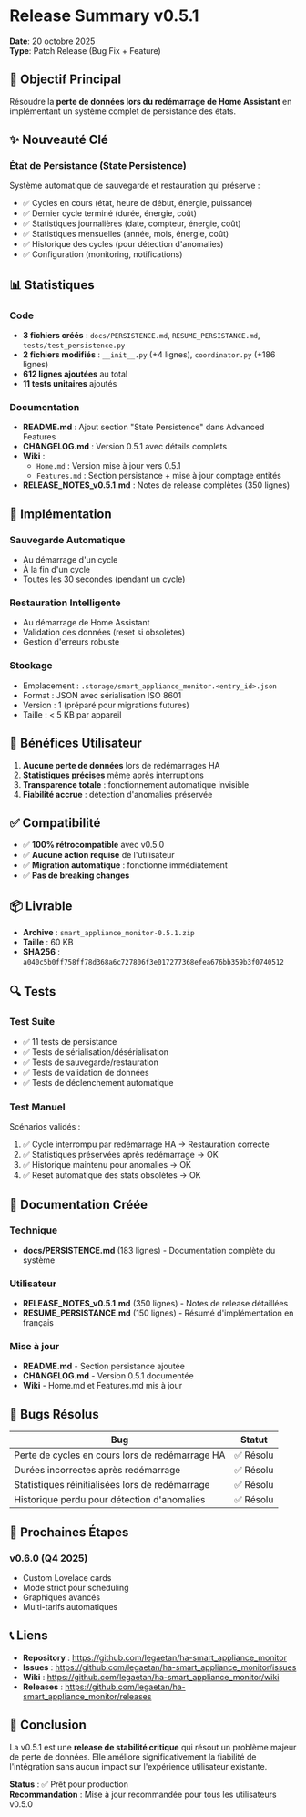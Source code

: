 # Release Summary v0.5.1

**Date**: 20 octobre 2025  
**Type**: Patch Release (Bug Fix + Feature)

## 🎯 Objectif Principal

Résoudre la **perte de données lors du redémarrage de Home Assistant** en implémentant un système complet de persistance des états.

## ✨ Nouveauté Clé

### État de Persistance (State Persistence)

Système automatique de sauvegarde et restauration qui préserve :
- ✅ Cycles en cours (état, heure de début, énergie, puissance)
- ✅ Dernier cycle terminé (durée, énergie, coût)
- ✅ Statistiques journalières (date, compteur, énergie, coût)
- ✅ Statistiques mensuelles (année, mois, énergie, coût)
- ✅ Historique des cycles (pour détection d'anomalies)
- ✅ Configuration (monitoring, notifications)

## 📊 Statistiques

### Code
- **3 fichiers créés** : `docs/PERSISTENCE.md`, `RESUME_PERSISTANCE.md`, `tests/test_persistence.py`
- **2 fichiers modifiés** : `__init__.py` (+4 lignes), `coordinator.py` (+186 lignes)
- **612 lignes ajoutées** au total
- **11 tests unitaires** ajoutés

### Documentation
- **README.md** : Ajout section "State Persistence" dans Advanced Features
- **CHANGELOG.md** : Version 0.5.1 avec détails complets
- **Wiki** : 
  - `Home.md` : Version mise à jour vers 0.5.1
  - `Features.md` : Section persistance + mise à jour comptage entités
- **RELEASE_NOTES_v0.5.1.md** : Notes de release complètes (350 lignes)

## 🔧 Implémentation

### Sauvegarde Automatique
- Au démarrage d'un cycle
- À la fin d'un cycle
- Toutes les 30 secondes (pendant un cycle)

### Restauration Intelligente
- Au démarrage de Home Assistant
- Validation des données (reset si obsolètes)
- Gestion d'erreurs robuste

### Stockage
- Emplacement : `.storage/smart_appliance_monitor.<entry_id>.json`
- Format : JSON avec sérialisation ISO 8601
- Version : 1 (préparé pour migrations futures)
- Taille : < 5 KB par appareil

## 🎯 Bénéfices Utilisateur

1. **Aucune perte de données** lors de redémarrages HA
2. **Statistiques précises** même après interruptions
3. **Transparence totale** : fonctionnement automatique invisible
4. **Fiabilité accrue** : détection d'anomalies préservée

## ✅ Compatibilité

- ✅ **100% rétrocompatible** avec v0.5.0
- ✅ **Aucune action requise** de l'utilisateur
- ✅ **Migration automatique** : fonctionne immédiatement
- ✅ **Pas de breaking changes**

## 📦 Livrable

- **Archive** : `smart_appliance_monitor-0.5.1.zip`
- **Taille** : 60 KB
- **SHA256** : `a040c5b0ff758ff78d368a6c727806f3e017277368efea676bb359b3f0740512`

## 🔍 Tests

### Test Suite
- ✅ 11 tests de persistance
- ✅ Tests de sérialisation/désérialisation
- ✅ Tests de sauvegarde/restauration
- ✅ Tests de validation de données
- ✅ Tests de déclenchement automatique

### Test Manuel
Scénarios validés :
1. ✅ Cycle interrompu par redémarrage HA → Restauration correcte
2. ✅ Statistiques préservées après redémarrage → OK
3. ✅ Historique maintenu pour anomalies → OK
4. ✅ Reset automatique des stats obsolètes → OK

## 📝 Documentation Créée

### Technique
- **docs/PERSISTENCE.md** (183 lignes) - Documentation complète du système

### Utilisateur
- **RELEASE_NOTES_v0.5.1.md** (350 lignes) - Notes de release détaillées
- **RESUME_PERSISTANCE.md** (150 lignes) - Résumé d'implémentation en français

### Mise à jour
- **README.md** - Section persistance ajoutée
- **CHANGELOG.md** - Version 0.5.1 documentée
- **Wiki** - Home.md et Features.md mis à jour

## 🐛 Bugs Résolus

| Bug | Statut |
|-----|--------|
| Perte de cycles en cours lors de redémarrage HA | ✅ Résolu |
| Durées incorrectes après redémarrage | ✅ Résolu |
| Statistiques réinitialisées lors de redémarrage | ✅ Résolu |
| Historique perdu pour détection d'anomalies | ✅ Résolu |

## 🚀 Prochaines Étapes

### v0.6.0 (Q4 2025)
- Custom Lovelace cards
- Mode strict pour scheduling
- Graphiques avancés
- Multi-tarifs automatiques

## 📞 Liens

- **Repository** : https://github.com/legaetan/ha-smart_appliance_monitor
- **Issues** : https://github.com/legaetan/ha-smart_appliance_monitor/issues
- **Wiki** : https://github.com/legaetan/ha-smart_appliance_monitor/wiki
- **Releases** : https://github.com/legaetan/ha-smart_appliance_monitor/releases

## 🎉 Conclusion

La v0.5.1 est une **release de stabilité critique** qui résout un problème majeur de perte de données. Elle améliore significativement la fiabilité de l'intégration sans aucun impact sur l'expérience utilisateur existante.

**Status** : ✅ Prêt pour production  
**Recommandation** : Mise à jour recommandée pour tous les utilisateurs v0.5.0

